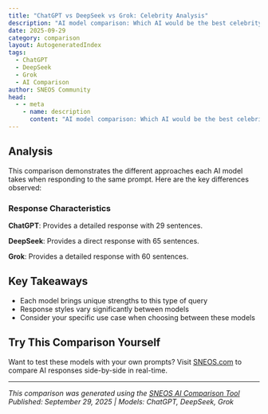 ```yaml
---
title: "ChatGPT vs DeepSeek vs Grok: Celebrity Analysis"
description: "AI model comparison: Which AI would be the best celebrity personal assistant and why?..."
date: 2025-09-29
category: comparison
layout: AutogeneratedIndex
tags:
  - ChatGPT
  - DeepSeek
  - Grok
  - AI Comparison
author: SNEOS Community
head:
  - - meta
    - name: description
      content: "AI model comparison: Which AI would be the best celebrity personal assistant and why?..."
---
```


<ChatComparison
  title="ChatGPT vs DeepSeek vs Grok: Celebrity Analysis"
  prompt="Which AI would be the best celebrity personal assistant and why?"
  :responses='{
    "ChatGPT": "The best AI for a celebrity personal assistant would need to excel in several key areas: managing complex schedules, handling high volumes of communication discreetly, providing personalized recommendations, ensuring privacy and security, and adapting to fast-changing and high-profile environments.\n\nHere are a few top AI options to consider, along with why one might stand out:\n\n1. **Google Assistant**\n   - **Strengths:** Excellent at scheduling and calendar management, integrates seamlessly with Google Workspace, strong natural language processing, and powerful search capabilities.\n   - **Limitations:** Privacy concerns, as data is processed through Google\u2019s servers.\n\n2. **Apple Siri**\n   - **Strengths:** Deep integration with the Apple ecosystem, strong privacy protections due to on-device processing, good at managing reminders, messages, and smart home features.\n   - **Limitations:** Less robust for complex multi-party scheduling and third-party app integrations compared to some competitors.\n\n3. **Amazon Alexa**\n   - **Strengths:** Wide range of third-party skills, good for managing smart home devices, shopping, and quick information retrieval.\n   - **Limitations:** Primarily voice-first and less focused on high-level administrative tasks.\n\n4. **Microsoft Cortana**\n   - **Strengths:** Integration with Microsoft Office and Outlook, strong for business-related tasks.\n   - **Limitations:** Has been scaled back in consumer markets, less focused on personal assistant functions now.\n\n5. **Specialized AI Concierges (e.g., x.ai, ClaraLabs)**\n   - **Strengths:** Designed specifically for scheduling meetings and managing communications on behalf of busy professionals.\n   - **Limitations:** May require human-in-the-loop support and may not cover broader assistant functions.\n\n6. **ChatGPT with API Integration**\n   - **Strengths:** Highly customizable conversational AI, can be integrated into existing workflows, excellent for drafting communications, managing information, and providing personalized support.\n   - **Limitations:** Needs custom development to integrate scheduling, reminders, and privacy controls.\n\n---\n\n### Best Choice: **A Custom-Integrated AI System Based on ChatGPT or Similar \u002B Google Workspace**\n\n**Why?**\n\n- **Personalization:** ChatGPT offers conversational depth and adaptability, allowing the assistant to understand nuanced requests, draft personalized messages, and manage complex inquiries.\n- **Integration:** Combining this with Google Workspace (Calendar, Gmail, Drive) allows seamless scheduling, email management, and document handling.\n- **Privacy and Control:** With proper custom development, data privacy and security protocols can be enforced according to the celebrity\u2019s preferences.\n- **Scalability:** The AI can be expanded with additional APIs (for travel bookings, social media monitoring, news alerts) tailored to the demands of a celebrity lifestyle.\n- **Human Oversight:** The AI can be complemented by a small human team who oversee sensitive matters, ensuring both efficiency and discretion.\n\n---\n\n### Summary\n\nWhile off-the-shelf assistants like Google Assistant or Siri are great for general tasks, a **custom AI assistant leveraging advanced conversational AI like ChatGPT combined with robust scheduling and communication tools (Google Workspace)** provides the flexibility, sophistication, and privacy controls ideal for managing a celebrity\u2019s complex, fast-moving, and high-profile personal and professional life.",
    "DeepSeek": "Excellent question. This isn\u0027t about which AI is \u0022best\u0022 overall, but which is best suited for the unique, demanding, and often bizarre life of a high-profile celebrity.\n\nThe short answer is: **There wouldn\u0027t be a single \u0022best\u0022 AI, but rather a highly customized, multi-layered system.** However, if we have to pick one from the current public-facing options, **ChatGPT-4o (or a future, even more advanced version) would be the most likely core, but it would require heavy integration with other specialized tools.**\n\nHere\u2019s a breakdown of why, looking at the key needs of a celebrity and which AI best addresses them.\n\n---\n\n### The Core Contender: A Custom-Tailored ChatGPT-4o\n\n**Why it\u0027s the frontrunner:**\n\n1.  **Multimodal Mastery:** A celebrity assistant needs to understand context from images, audio, and text. GPT-4o can process all of these in real-time.\n    *   **Scenario:** A celebrity takes a photo of a crowded restaurant. The AI can identify paparazzi in the background and suggest an alternative exit. Or, it can listen to a voicemail from a director, transcribe it, summarize the key points, and draft a response\u2014all in one go.\n\n2.  **Complex Reasoning and Nuance:** Celebrities deal with complex schedules, contract nuances, and sensitive social situations.\n    *   **Scenario:** \u0022My agent says the contract for the movie in Budapest has a \u0027force majeure\u0027 clause that conflicts with my endorsement deal in Japan. Explain the conflict in simple terms and draft three polite email options to my lawyer asking for a review, with varying levels of urgency.\u0022\n\n3.  **Communication and Drafting:** This is its core strength. From crafting heartfelt social media posts to writing sharp, professional emails to fending off intrusive inquiries with polite but firm language, it would be indispensable.\n\n4.  **Customization (GPTs):** OpenAI\u0027s ability to create custom \u0022GPTs\u0022 means the celebrity\u0027s team could build a private, specialized assistant trained on their specific preferences, trauma triggers (e.g., certain topics to avoid), favorite brands, and private contact lists.\n\n---\n\n### The Competition \u0026 Specialized Tools in the \u0022Celebrity AI Suite\u0022\n\nNo single AI does everything perfectly. The ultimate system would be a \u0022suite\u0022 where ChatGPT-4o acts as the central brain, integrating with other specialized AIs.\n\n| Celebrity Need | Best AI Tool \u0026 Why | Weakness of General AI (like ChatGPT) |\n| :--- | :--- | :--- |\n| ****Schedule \u0026 Logistics**** | **Google\u0027s Gemini (integrated with Google Workspace)** or a hyper-specialized corporate AI. Its deep integration with Google Calendar, Gmail, Maps, and real-time flight data is unmatched for managing a chaotic, multi-timezone schedule. | ChatGPT can reason about schedules but can\u0027t directly manipulate your calendar or get live flight alerts. |\n| ****Image \u0026 Brand Management**** | **Midjourney / DALL-E 3 / Stable Diffusion.** For creating concept art for outfits, visualizing red carpet looks, or generating social media content ideas. **Perplexity AI** would be crucial for real-time monitoring of news and social sentiment about the celebrity. | ChatGPT can describe an image but can\u0027t generate high-quality visuals. It\u0027s not a real-time web crawler for brand reputation. |\n| ****Security \u0026 Anonymity**** | **Specialized, likely non-public AI.** This would focus on analyzing routes, scanning dark web threats, and managing secure communications. It would be less about conversation and more about pattern recognition for threats. | General AIs are not designed for this and could be a privacy risk if not properly configured. |\n| ****Personalized Health \u0026 Fitness**** | **A custom AI trained on the celeb\u0027s biometric data (e.g., from an Oura ring or Whoop strap) and integrated with their nutritionist and trainer\u0027s plans.** It could adjust meal plans based on schedule changes or suggest recovery protocols. | ChatGPT can give general health advice, which is dangerous. It doesn\u0027t have access to real-time, personal biometric data. |\n\n---\n\n### The \u0022Why\u0022: The Ultimate Deciding Factors\n\nBeyond features, the choice comes down to three critical pillars for a celebrity:\n\n1.  **Privacy and Security (The #1 Priority):** A celebrity\u0027s life is constantly under scrutiny. Their AI assistant would have access to their most sensitive data: location, health, finances, and private conversations.\n    *   **The Winner:** A heavily customized, on-premise, or privately-hosted version of a model like GPT-4. It would **not** be the standard, cloud-based version. Data leaks would be catastrophic.\n\n2.  **Proactive Intelligence, Not Just Reactive Help:** A good assistant answers questions. A great one anticipates them.\n    *   **The Winner:** An AI that can learn patterns. \u0022You always get a migraine after trans-Pacific flights. Your flight from LA to Tokyo lands tomorrow. I\u0027ve already blocked a 4-hour \u0027recovery window\u0027 in your calendar and notified your PR team that you\u0027ll be unavailable.\u0022\n\n3.  **Handling Ambiguity and Human Emotion:** Celebrities are under immense pressure. The AI needs emotional intelligence.\n    *   **The Winner:** The AI with the best nuance and context window. It should be able to detect stress in the user\u0027s voice and respond with a calmer tone, suggest a meditation, or know not to bring up a sensitive topic like a recent box office flop.\n\n### Conclusion\n\nThe **best celebrity personal assistant wouldn\u0027t be a single, off-the-shelf AI like Siri or Alexa.** It would be a **bespoke system**.\n\n**ChatGPT-4o (or its successor) would serve as the central, conversational \u0022chief of staff\u0022** due to its superior reasoning, multimodal capabilities, and communication skills. However, this core would be seamlessly integrated with a shield of specialized AIs for scheduling (Gemini/Google), brand monitoring (Perplexity), security (custom AI), and health (custom AI), all operating within an impenetrable fortress of privacy and security.\n\nThe \u0022why\u0022 is simple: a celebrity\u0027s life requires an assistant that is part strategist, part bodyguard, part therapist, and part logistics wizard\u2014a role no single public AI can yet fill, but one that a integrated system, built around a powerful core like GPT-4o, is rapidly making possible.",
    "Grok": "Choosing the \u0022best\u0022 AI to be a celebrity personal assistant depends on the specific needs of the celebrity, but we can evaluate based on the capabilities of current AI systems, their adaptability, privacy features, and personalization. Let\u2019s consider a few prominent AI contenders and analyze which might excel in this role: OpenAI\u0027s ChatGPT (or a derivative like Grok by xAI), Google\u2019s Gemini, Anthropic\u2019s Claude, or a specialized AI system tailored for personal assistance.\n\n### Key Requirements for a Celebrity Personal Assistant AI:\n1. **Organization and Scheduling**: Ability to manage complex calendars, coordinate with teams (managers, agents, publicists), and handle logistics for events, travel, and appearances.\n2. **Communication**: Drafting messages, managing social media, and responding to inquiries with the celebrity\u0027s tone and style.\n3. **Privacy and Security**: Ensuring sensitive information (schedules, personal messages, financial details) is protected against leaks or hacks.\n4. **Personalization**: Understanding the celebrity\u2019s preferences, habits, and unique demands to anticipate needs and provide tailored support.\n5. **Discretion and Emotional Intelligence**: Interpreting nuanced requests and handling high-pressure situations with tact.\n6. **Versatility**: Adapting to unpredictable tasks, from script analysis to booking last-minute private jets.\n\n### Evaluating AI Candidates:\n\n#### 1. OpenAI\u0027s ChatGPT (or Grok by xAI)\n   - **Strengths**: \n     - Highly versatile and capable of handling a wide range of tasks, from drafting emails to brainstorming creative ideas for social media or speeches.\n     - Strong natural language processing means it can mimic a celebrity\u2019s tone or adapt to specific communication styles.\n     - Grok, specifically, is designed to provide helpful and truthful answers, often with an outside perspective on humanity, which might offer unique insights for a celebrity navigating fame.\n   - **Weaknesses**:\n     - Limited real-time integration with calendars or external apps unless paired with custom tools.\n     - Privacy concerns exist since data may be used for training unless specific safeguards (e.g., enterprise versions with strict policies) are in place.\n\n#### 2. Google\u2019s Gemini\n   - **Strengths**:\n     - Deep integration with Google Workspace (Calendar, Gmail, Drive) makes it ideal for scheduling, email management, and organizing documents.\n     - Access to real-time data via Google Search could help with quick research (e.g., finding the best restaurants for a private dinner or tracking public sentiment about a recent appearance).\n     - Google\u2019s infrastructure might offer robust security for a high-profile user.\n   - **Weaknesses**:\n     - May lack the creative depth or conversational nuance of ChatGPT for tasks like writing personalized content.\n     - Google\u2019s ecosystem raises privacy concerns for celebrities wary of data collection.\n\n#### 3. Anthropic\u2019s Claude\n   - **Strengths**:\n     - Designed with a focus on safety and helpfulness, Claude might excel in maintaining discretion and avoiding harmful suggestions.\n     - Strong writing and reasoning abilities make it suitable for drafting press statements or analyzing scripts.\n     - Anthropic\u2019s emphasis on ethical AI could align with a celebrity\u2019s need for a trustworthy assistant.\n   - **Weaknesses**:\n     - Less integration with real-world tools compared to Google\u2019s ecosystem.\n     - May be overly cautious in responses, limiting creativity in certain contexts.\n\n#### 4. Specialized AI Assistants (e.g., Custom-Built or Startups like xAI\u2019s Grok)\n   - **Strengths**:\n     - A custom-built AI or a system like Grok could be tailored specifically to a celebrity\u2019s needs, incorporating their preferences and integrating with their existing workflows.\n     - Potential for higher privacy if built in-house with strict controls.\n   - **Weaknesses**:\n     - Development costs and time could be prohibitive.\n     - May lack the broad knowledge base of larger models like ChatGPT or Gemini.\n\n### The Verdict: Best AI for a Celebrity Personal Assistant\n**OpenAI\u2019s ChatGPT (or Grok by xAI)** stands out as the best choice for most celebrities, primarily due to its versatility, adaptability, and strong language capabilities. Here\u2019s why:\n- **Versatility**: It can handle diverse tasks\u2014from scheduling (with API integrations) to drafting creative content like Instagram captions or award show speeches.\n- **Personalization**: With fine-tuning or consistent interaction, it can learn a celebrity\u2019s unique voice and preferences, acting as a seamless extension of their personality.\n- **Scalability**: Paired with custom integrations (e.g., linking to calendar apps or secure communication tools), it can be molded into a comprehensive assistant.\n\nHowever, privacy is a critical concern. Celebrities would need an enterprise-grade version of ChatGPT with strict data protection policies or a custom deployment to ensure their information isn\u2019t used for training or exposed to risks.\n\n### Why Not the Others?\n- Google\u2019s Gemini is excellent for logistics and integration but may fall short in creative tasks or emotional nuance, which are often crucial for a celebrity\u2019s public image.\n- Claude is a safe and ethical choice but might lack the dynamic adaptability needed for a fast-paced celebrity lifestyle.\n- Custom AI solutions are ideal in theory but impractical for most due to cost and development time.\n\n### Additional Considerations:\nA hybrid approach might be the ultimate solution\u2014using ChatGPT or Grok as the core AI brain, integrated with Google Workspace for scheduling and logistics, and hosted on a secure, private server to mitigate privacy risks. Celebrities like actors or musicians, who often juggle intense schedules and public-facing personas, would benefit most from an AI that prioritizes adaptability and creativity while ensuring discretion.\n\nIn the end, the \u0022best\u0022 AI assistant hinges on customization and trust. ChatGPT/Grok, with the right setup, could be a game-changer\u2014acting not just as a tool but as a near-invisible partner in managing the chaos of fame. Who wouldn\u2019t want an AI that can book a red-eye flight, draft a heartfelt thank-you post, and remind them to hydrate before a big interview\u2014all in their own voice?"
  }'
  published-date="16:28"
/>

## Analysis

This comparison demonstrates the different approaches each AI model takes when responding to the same prompt. Here are the key differences observed:

### Response Characteristics

**ChatGPT**: Provides a detailed response with 29 sentences. 

**DeepSeek**: Provides a direct response with 65 sentences. 

**Grok**: Provides a detailed response with 60 sentences. 

## Key Takeaways

- Each model brings unique strengths to this type of query
- Response styles vary significantly between models
- Consider your specific use case when choosing between these models

## Try This Comparison Yourself

Want to test these models with your own prompts? Visit [SNEOS.com](https://sneos.com) to compare AI responses side-by-side in real-time.

---

*This comparison was generated using the [SNEOS AI Comparison Tool](https://sneos.com)*
*Published: September 29, 2025 | Models: ChatGPT, DeepSeek, Grok*
